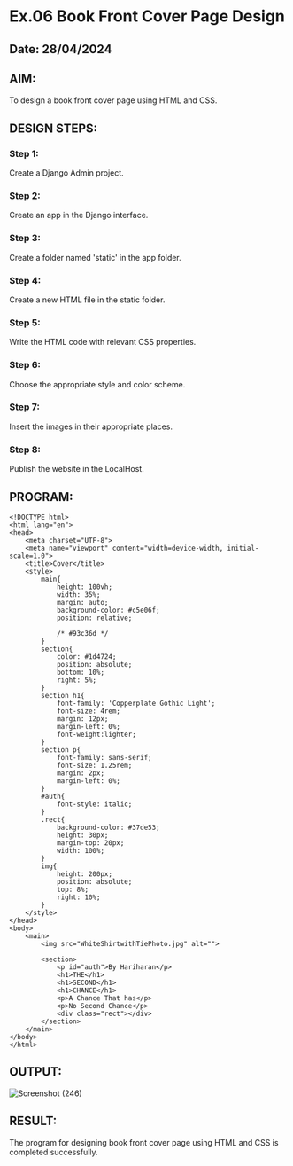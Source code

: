 # Ex.06 Book Front Cover Page Design
## Date: 28/04/2024

## AIM:
To design a book front cover page using HTML and CSS.

## DESIGN STEPS:

### Step 1:
Create a Django Admin project.

### Step 2:
Create an app in the Django interface.

### Step 3:
Create a folder named 'static' in the app folder.

### Step 4:
Create a new HTML file in the static folder.

### Step 5:
Write the HTML code with relevant CSS properties.

### Step 6:
Choose the appropriate style and color scheme.

### Step 7:
Insert the images in their appropriate places.

### Step 8:
Publish the website in the LocalHost.

## PROGRAM:
```
<!DOCTYPE html>
<html lang="en">
<head>
    <meta charset="UTF-8">
    <meta name="viewport" content="width=device-width, initial-scale=1.0">
    <title>Cover</title>
    <style>
        main{
            height: 100vh;
            width: 35%;
            margin: auto;
            background-color: #c5e06f;
            position: relative;
            
            /* #93c36d */
        }
        section{
            color: #1d4724;
            position: absolute;
            bottom: 10%;
            right: 5%;
        }
        section h1{
            font-family: 'Copperplate Gothic Light';
            font-size: 4rem;
            margin: 12px;
            margin-left: 0%;
            font-weight:lighter;
        }
        section p{
            font-family: sans-serif;
            font-size: 1.25rem;
            margin: 2px;
            margin-left: 0%;
        }
        #auth{
            font-style: italic;
        }
        .rect{
            background-color: #37de53;
            height: 30px;
            margin-top: 20px;
            width: 100%;
        }
        img{
            height: 200px;
            position: absolute;
            top: 8%;
            right: 10%;
        }
    </style>
</head>
<body>
    <main>
        <img src="WhiteShirtwithTiePhoto.jpg" alt="">

        <section>
            <p id="auth">By Hariharan</p>
            <h1>THE</h1>
            <h1>SECOND</h1>
            <h1>CHANCE</h1>
            <p>A Chance That has</p>
            <p>No Second Chance</p>
            <div class="rect"></div>
        </section>
    </main>
</body>
</html>
```

## OUTPUT:
![Screenshot (246)](https://github.com/hariharan0033/cover/assets/125666185/a5f9029d-d074-4a4d-9edb-d96ce84a3805)


## RESULT:
The program for designing book front cover page using HTML and CSS is completed successfully.
